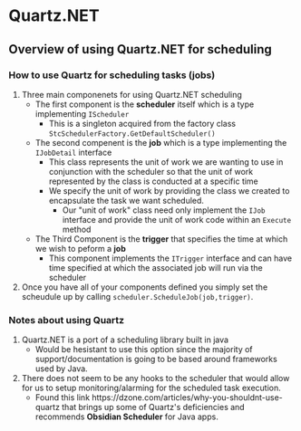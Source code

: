 # Quartz.NET

## Overview of using Quartz.NET for scheduling
### How to use Quartz for scheduling tasks (jobs)
<ol>
	<li> Three main componenets for using Quartz.NET scheduling
		<ul>
			<li>The first component is the <b>scheduler</b> itself which is a type implementing <code>IScheduler</code>
				<ul>
					<li>This is a singleton acquired from the factory class <code>StcSchedulerFactory.GetDefaultScheduler()</code></li>
				</ul>
			</li>
      <li>The second compenent is the <b>job</b> which is a type implementing the <code>IJobDetail</code> interface
				<ul>
					<li>This class represents the unit of work we are wanting to use in conjunction with the scheduler so that the unit of work represented by the class is conducted at a specific time</li>
					<li>We specify the unit of work by providing the class we created to encapsulate the task we want scheduled.
						<ul>
							<li>Our "unit of work" class need only implement the <code>IJob</code> interface and provide the unit of work code within an <code>Execute</code> method</li>
						</ul>
					</li>
				</ul>
			</li>
			<li>The Third Component is the <b>trigger</b> that specifies the time at which we wish to peform a <b>job</b>
				<ul>
          <li>This component implements the <code>ITrigger</code> interface and can have time specified at which the associated job will run via the scheduler</li>
				</ul>
			</li>
		</ul>
	</li>
	<li>Once you have all of your components defined you simply set the scheudule up by calling <code>scheduler.ScheduleJob(job,trigger)</code>.	
	</li>
</ol>

### Notes about using Quartz
<ol>
	<li>Quartz.NET is a port of a scheduling library built in java
		<ul>
			<li>Would be hesistant to use this option since the majority of support/documentation is going to be based around frameworks used by Java.</li>
		</ul>
	</li>
	<li>There does not seem to be any hooks to the scheduler that would allow for us to setup monitoring/alarming for the scheduled task execution.
		<ul>
			<li>Found this link https://dzone.com/articles/why-you-shouldnt-use-quartz that brings up some of Quartz's deficiencies and recommends <b>Obsidian Scheduler</b> for Java apps.</li>
		</ul>		
	</li>
</ol>

